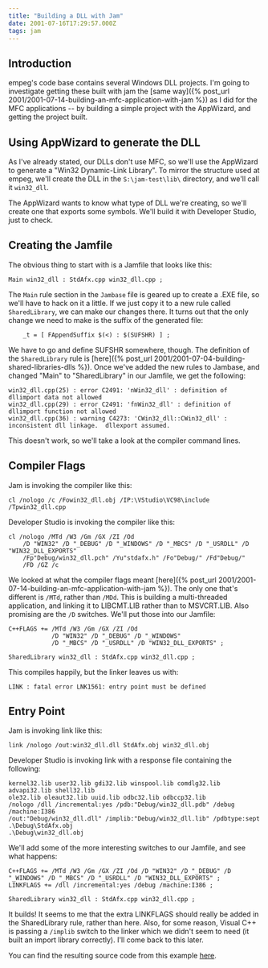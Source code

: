 ```yaml
---
title: "Building a DLL with Jam"
date: 2001-07-16T17:29:57.000Z
tags: jam
---
```

## Introduction

empeg's code base contains several Windows DLL projects. I'm going to investigate getting these built with jam the [same way]({% post_url 2001/2001-07-14-building-an-mfc-application-with-jam %}) as I did for the MFC applications -- by building a simple project with the AppWizard, and getting the project built.

## Using AppWizard to generate the DLL

As I've already stated, our DLLs don't use MFC, so we'll use the AppWizard to generate a "Win32 Dynamic-Link Library". To mirror the structure used at empeg, we'll create the DLL in the `S:\jam-test\lib\` directory, and we'll call it `win32_dll`.

The AppWizard wants to know what type of DLL we're creating, so we'll create one that exports some symbols. We'll build it with Developer Studio, just to check.

## Creating the Jamfile

The obvious thing to start with is a Jamfile that looks like this:

```
Main win32_dll : StdAfx.cpp win32_dll.cpp ;
```

The `Main` rule section in the `Jambase` file is geared up to create a .EXE file, so we'll have to hack on it a little. If we just copy it to a new rule called `SharedLibrary`, we can make our changes there. It turns out that the only change we need to make is the suffix of the generated file:

```
	_t = [ FAppendSuffix $(<) : $(SUFSHR) ] ;
```

We have to go and define SUFSHR somewhere, though. The definition of the `SharedLibrary` rule is [here]({% post_url 2001/2001-07-04-building-shared-libraries-dlls %}).
Once we've added the new rules to Jambase, and changed "Main" to "SharedLibrary" in our Jamfile, we get the following:

```
win32_dll.cpp(25) : error C2491: 'nWin32_dll' : definition of dllimport data not allowed
win32_dll.cpp(29) : error C2491: 'fnWin32_dll' : definition of dllimport function not allowed
win32_dll.cpp(36) : warning C4273: 'CWin32_dll::CWin32_dll' : inconsistent dll linkage.  dllexport assumed.
```

This doesn't work, so we'll take a look at the compiler command lines.

## Compiler Flags

Jam is invoking the compiler like this:

```
cl /nologo /c /Fowin32_dll.obj /IP:\VStudio\VC98\include /Tpwin32_dll.cpp
```

Developer Studio is invoking the compiler like this:

```
cl /nologo /MTd /W3 /Gm /GX /ZI /Od
	/D "WIN32" /D "_DEBUG" /D "_WINDOWS" /D "_MBCS" /D "_USRDLL" /D "WIN32_DLL_EXPORTS"
	/Fp"Debug/win32_dll.pch" /Yu"stdafx.h" /Fo"Debug/" /Fd"Debug/"
	/FD /GZ /c
```

We looked at what the compiler flags meant [here]({% post_url 2001/2001-07-14-building-an-mfc-application-with-jam %}). The only one that's different is `/MTd`, rather than `/MDd`. This is building a multi-threaded application, and linking it to LIBCMT.LIB rather than to MSVCRT.LIB. Also promising are the `/D` switches. We'll put those into our Jamfile:

```
C++FLAGS += /MTd /W3 /Gm /GX /ZI /Od
			/D "WIN32" /D "_DEBUG" /D "_WINDOWS"
			/D "_MBCS" /D "_USRDLL" /D "WIN32_DLL_EXPORTS" ;

SharedLibrary win32_dll : StdAfx.cpp win32_dll.cpp ;
```

This compiles happily, but the linker leaves us with:

```
LINK : fatal error LNK1561: entry point must be defined
```

## Entry Point

Jam is invoking link like this:

```
link /nologo /out:win32_dll.dll StdAfx.obj win32_dll.obj
```

Developer Studio is invoking link with a response file containing the following:

```
kernel32.lib user32.lib gdi32.lib winspool.lib comdlg32.lib advapi32.lib shell32.lib
ole32.lib oleaut32.lib uuid.lib odbc32.lib odbccp32.lib
/nologo /dll /incremental:yes /pdb:"Debug/win32_dll.pdb" /debug /machine:I386
/out:"Debug/win32_dll.dll" /implib:"Debug/win32_dll.lib" /pdbtype:sept
.\Debug\StdAfx.obj
.\Debug\win32_dll.obj
```

We'll add some of the more interesting switches to our Jamfile, and see what happens:

```
C++FLAGS += /MTd /W3 /Gm /GX /ZI /Od /D "WIN32" /D "_DEBUG" /D "_WINDOWS" /D "_MBCS" /D "_USRDLL" /D "WIN32_DLL_EXPORTS" ;
LINKFLAGS += /dll /incremental:yes /debug /machine:I386 ;

SharedLibrary win32_dll : StdAfx.cpp win32_dll.cpp ;
```

It builds!
It seems to me that the extra LINKFLAGS should really be added in the SharedLibrary rule, rather than here. Also, for some reason, Visual C++ is passing a `/implib` switch to the linker which we didn't seem to need (it built an import library correctly). I'll come back to this later.

You can find the resulting source code from this example [here](../src/jam-test-20010712a.tar.gz).
